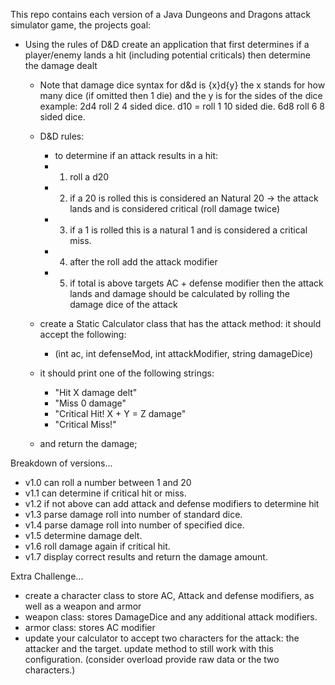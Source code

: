 This repo contains each version of a Java Dungeons and Dragons attack simulator game, the projects goal:<br>
- Using the rules of D&D create an application that first determines if a player/enemy lands a hit (including potential criticals) then determine the damage dealt
    - Note that damage dice syntax for d&d is {x}d{y} the x stands for how many dice (if omitted then 1 die) and the y is for the sides of the dice example: 2d4 roll 2 4 sided dice. d10 = roll 1 10 sided die. 6d8 roll 6 8 sided dice.
    - D&D rules:
        - to determine if an attack results in a hit:
        - 1. roll a d20
        - 2. if a 20 is rolled this is considered an Natural 20 -> the attack lands and is considered critical (roll damage twice)
        - 3. if a 1 is rolled this is a natural 1 and is considered a critical miss.
        - 4. after the roll add the attack modifier
        - 5. if total is above targets AC + defense modifier then the attack lands and damage should be calculated by rolling the damage dice of the attack

    - create a Static Calculator class that has the attack method: it should accept the following:
        - (int ac, int defenseMod, int attackModifier, string damageDice)

    - it should print one of the following strings:
        - "Hit X damage delt"
        - "Miss 0 damage"
        - "Critical Hit! X + Y = Z damage"
        - "Critical Miss!"

    - and return the damage;
    
Breakdown of versions...
- v1.0 can roll a number between 1 and 20
- v1.1 can determine if critical hit or miss.
- v1.2 if not above can add attack and defense modifiers to determine hit
- v1.3 parse damage roll into number of standard dice.
- v1.4 parse damage roll into number of specified dice.
- v1.5 determine damage delt.
- v1.6 roll damage again if critical hit.
- v1.7 display correct results and return the damage amount.
    
Extra Challenge...
 - create a character class to store AC, Attack and defense modifiers, as well as a weapon and armor
 - weapon class: stores DamageDice and any additional attack modifiers.
 - armor class: stores AC modifier
 - update your calculator to accept two characters for the attack: the attacker and the target. update method to still work with this configuration. (consider overload provide raw data or the two characters.)

